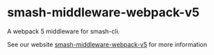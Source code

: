 # smash-middleware-webpack-v5

A webpack 5 middleware for smash-cli.

See our website
[smash-middleware-webpack-v5](https://www.smash-cli.com/docs/documentation/middlewares/smash-middleware-webpack-v5.html)
for more information
